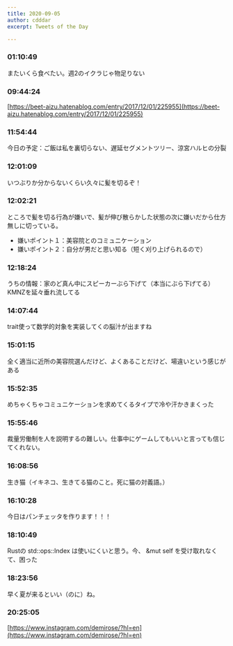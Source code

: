 ```yaml
---
title: 2020-09-05
author: cdddar
excerpt: Tweets of the Day

---
```


### 01:10:49

またいくら食べたい。週2のイクラじゃ物足りない

### 09:44:24

[https://beet-aizu.hatenablog.com/entry/2017/12/01/225955](https://beet-aizu.hatenablog.com/entry/2017/12/01/225955)

### 11:54:44

今日の予定：ご飯は私を裏切らない、遅延セグメントツリー、涼宮ハルヒの分裂

### 12:01:09

いつぶりか分からないくらい久々に髪を切るぞ！

### 12:02:21

ところで髪を切る行為が嫌いで、髪が伸び散らかした状態の次に嫌いだから仕方無しに切っている。

- 嫌いポイント１：美容院とのコミュニケーション
- 嫌いポイント２：自分が男だと思い知る（短く刈り上げられるので）

### 12:18:24

うちの情報：家のど真ん中にスピーカーぶら下げて（本当にぶら下げてる）KMNZを延々垂れ流してる

### 14:07:44

trait使って数学的対象を実装してくの脳汁が出ますね

### 15:01:15

全く適当に近所の美容院選んだけど、よくあることだけど、場違いという感じがある

### 15:52:35

めちゃくちゃコミュニケーションを求めてくるタイプで冷や汗かきまくった

### 15:55:46

裁量労働制を人を説明するの難しい。仕事中にゲームしてもいいと言っても信じてくれない。

### 16:08:56

生き猫（イキネコ、生きてる猫のこと。死に猫の対義語。）

### 16:10:28

今日はパンチェッタを作ります！！！

### 18:10:49

Rustの std::ops::Index は使いにくいと思う。今、 &mut self を受け取れなくて、困った

### 18:23:56

早く夏が来るといい（のに）ね。

### 20:25:05

[https://www.instagram.com/demirose/?hl=en](https://www.instagram.com/demirose/?hl=en)
